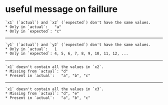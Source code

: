# useful message on faillure

    `x1` (`actual`) and `x2` (`expected`) don't have the same values.
    * Only in `actual`:   "a"
    * Only in `expected`: "c"
    

---

    `y1` (`actual`) and `y2` (`expected`) don't have the same values.
    * Only in `actual`:   1
    * Only in `expected`: 4, 5, 6, 7, 8, 9, 10, 11, 12, ...
    

---

    `x1` doesn't contain all the values in `x2`.
    * Missing from `actual`: "d"
    * Present in `actual`:   "a", "b", "c"
    

---

    `x1` doesn't contain all the values in `x3`.
    * Missing from `actual`: "d", "e"
    * Present in `actual`:   "a", "b", "c"
    


